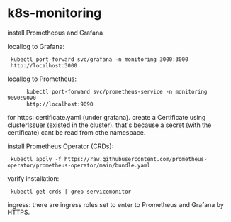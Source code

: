 # k8s-monitoring
install Prometheous and Grafana




locallog to Grafana:

     kubectl port-forward svc/grafana -n monitoring 3000:3000
     http://localhost:3000

 locallog to Prometheus:

          kubectl port-forward svc/prometheus-service -n monitoring 9090:9090
          http://localhost:9090


for https:
     certificate.yaml (under grafana). create a Certificate using clusterIssuer (existed in the cluster). that's because a secret (with the certificate) 
     cant be read from othe namespace.

install Prometheus Operator (CRDs):

     kubectl apply -f https://raw.githubusercontent.com/prometheus-operator/prometheus-operator/main/bundle.yaml


varify installation:

     kubectl get crds | grep servicemonitor

ingress:
     there are ingress roles set to enter to Prometheus and Grafana by HTTPS.
